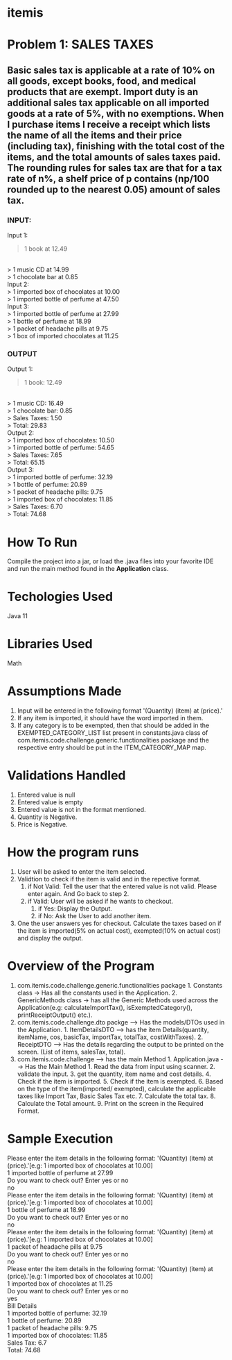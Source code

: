 # itemis
# Problem 1: SALES TAXES
## Basic sales tax is applicable at a rate of 10% on all goods, except books, food, and medical products that are exempt. Import duty is an additional sales tax applicable on all imported goods at a rate of 5%, with no exemptions. When I purchase items I receive a receipt which lists the name of all the items and their price (including tax), finishing with the total cost of the items, and the total amounts of sales taxes paid. The rounding rules for sales tax are that for a tax rate of n%, a shelf price of p contains (np/100 rounded up to the nearest 0.05) amount of sales tax.

### INPUT:
Input 1:
<br>
> 1 book at 12.49
<br>
> 1 music CD at 14.99
<br>
> 1 chocolate bar at 0.85
<br>
Input 2:
<br>
> 1 imported box of chocolates at 10.00
<br>
> 1 imported bottle of perfume at 47.50
<br>
Input 3:
<br>
> 1 imported bottle of perfume at 27.99
<br>
> 1 bottle of perfume at 18.99
<br>
> 1 packet of headache pills at 9.75
<br>
> 1 box of imported chocolates at 11.25
<br>

### OUTPUT
Output 1:
<br>
> 1 book: 12.49
<br>
> 1 music CD: 16.49
<br>
> 1 chocolate bar: 0.85
<br>
> Sales Taxes: 1.50
<br>
> Total: 29.83
<br>
Output 2:
<br>
> 1 imported box of chocolates: 10.50
<br>
> 1 imported bottle of perfume: 54.65
<br>
> Sales Taxes: 7.65
<br>
> Total: 65.15
<br>
Output 3:
<br>
> 1 imported bottle of perfume: 32.19
<br>
> 1 bottle of perfume: 20.89
<br>
> 1 packet of headache pills: 9.75
<br>
> 1 imported box of chocolates: 11.85
<br>
> Sales Taxes: 6.70
<br>
> Total: 74.68

# How To Run
Compile the project into a jar, or load the .java files into your favorite IDE and run the main method found in the **Application** class.

# Techologies Used
Java 11

# Libraries Used
Math

# Assumptions Made
1. Input will be entered in the following format '(Quantity) (item) at (price).'
2. If any item is imported, it should have the word imported in them.
3. If any category is to be exempted, then that should be added in the EXEMPTED_CATEGORY_LIST list present in constants.java class of com.itemis.code.challenge.generic.functionalities package and the respective entry should be put in the ITEM_CATEGORY_MAP map.

# Validations Handled
1. Entered value is null
2. Entered value is empty
3. Entered value is not in the format mentioned.
4. Quantity is Negative.
5. Price is Negative.

# How the program runs
1. User will be asked to enter the item selected.
2. Validtion to check if the item is valid and in the repective format.
      1. if Not Valid: Tell the user that the entered value is not valid. Please enter again. And Go back to step 2.
      2. if Valid: User will be asked if he wants to checkout.
            1.  if Yes: Display the Output.
            2.  if No: Ask the User to add another item.
3. One the user answers yes for checkout. Calculate the taxes based on if the item is imported(5% on actual cost), exempted(10% on actual cost) and display the output.

# Overview of the Program
1. com.itemis.code.challenge.generic.functionalities package
       1. Constants class -> Has all the constants used in the Application.
       2. GenericMethods class -> has all the Generic Methods used across the Application(e.g: calculateImportTax(), isExemptedCategory(), printReceiptOutput() etc.).
2. com.itemis.code.challenge.dto packge --> Has the models/DTOs used in the Application.
       1. ItemDetailsDTO --> has the item Details(quantity, itemName, cos, basicTax, importTax, totalTax, costWithTaxes).
       2. ReceiptDTO --> Has the details regarding the output to be printed on the screen. (List of items, salesTax, total).
3. com.itemis.code.challenge --> has the main Method
        1. Application.java --> Has the Main Method
              1. Read the data from input using scanner.
              2. validate the input.
              3. get the quantity, item name and cost details.
              4. Check if the item is imported.
              5. Check if the item is exempted.
              6. Based on the type of the item(imported/ exempted), calculate the applicable taxes like Import Tax, Basic Sales Tax etc.
              7. Calculate the total tax.
              8. Calculate the Total amount.
              9. Print on the screen in the Required Format.

# Sample Execution
Please enter the item details in the following format: '(Quantity) (item) at (price).'[e.g: 1 imported box of chocolates at 10.00]
<br>
1 imported bottle of perfume at 27.99
<br>
Do you want to check out? Enter yes or no
<br>
no
<br>
Please enter the item details in the following format: '(Quantity) (item) at (price).'[e.g: 1 imported box of chocolates at 10.00]
<br>
1 bottle of perfume at 18.99
<br>
Do you want to check out? Enter yes or no
<br>
no
<br>
Please enter the item details in the following format: '(Quantity) (item) at (price).'[e.g: 1 imported box of chocolates at 10.00]
<br>
1 packet of headache pills at 9.75
<br>
Do you want to check out? Enter yes or no
<br>
no
<br>
Please enter the item details in the following format: '(Quantity) (item) at (price).'[e.g: 1 imported box of chocolates at 10.00] 
<br>
1 imported box of chocolates at 11.25
<br>
Do you want to check out? Enter yes or no 
<br>
yes
<br>
Bill Details
<br>
1 imported bottle of perfume: 32.19
<br>
1 bottle of perfume: 20.89
<br>
1 packet of headache pills: 9.75
<br>
1 imported box of chocolates: 11.85
<br>
Sales Tax: 6.7
<br>
Total: 74.68
